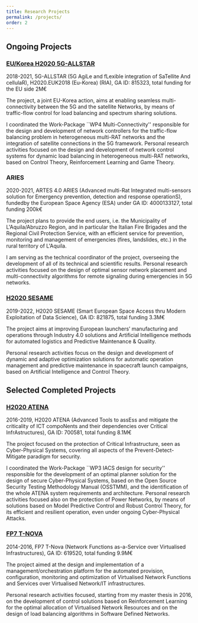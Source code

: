 ```yaml
---
title: Research Projects
permalink: /projects/
order: 2
---
```


## Ongoing Projects


### [EU/Korea H2020 5G-ALLSTAR](https://5g-allstar.eu/)

2018-2021, 5G-ALLSTAR (5G AgiLe and fLexible integration of SaTellite And cellulaR), H2020.EUK2018 (Eu-Korea) (RIA), GA ID: 815323, total funding for the EU side 2M€

The project, a joint EU-Korea action, aims at enabling seamless multi-connectivity between the 5G and the satellite Networks, by means of traffic-flow control for load balancing and spectrum sharing solutions.

I coordinated the Work-Package ``WP4 Multi-Connectivity'' responsible for the design and development of network controllers for the traffic-flow balancing problem in heterogeneous multi-RAT networks and the integration of satellite connections in the 5G framework. 
Personal research activities focused on the design and development of network control systems for dynamic load balancing in heterogeneous multi-RAT networks, based on Control Theory, Reinforcement Learning and Game Theory.

### ARIES

2020-2021, ARTES 4.0 ARIES (Advanced multi-Rat Integrated multi-sensors solution for Emergency prevention, detection and response operationS),  fundedby the European Space Agency (ESA) under GA ID: 4000133127, total funding 200k€

The project plans to provide the end users, i.e. the Municipality of L'Aquila/Abruzzo Region, and in particular the Italian Fire Brigades and the Regional Civil Protection Service, with an efficient service for prevention, monitoring and management of emergencies (fires, landslides, etc.) in the rural territory of L'Aquila.

I am serving as the technical coordinator of the project, overseeing the development of all of its technical and scientific results.
Personal research activities focused on the design of optimal sensor network placement and multi-connectivity algorithms for remote signaling during emergencies in 5G networks.


### [H2020 SESAME](http://http://sesame-h2020.eu)

2019-2022, H2020 SESAME (Smart European Space Access thru Modern Exploitation of Data Science), GA ID: 821875, total funding 3.3M€

The project aims at improving European launchers’ manufacturing and operations through Industry 4.0 solutions and Artificial Intelligence methods for automated logistics and Predictive Maintenance & Quality.

Personal research activities focus on the design and development of dynamic and adaptive optimization solutions for automatic operation management and predictive maintenance in spacecraft launch campaigns, based on Artificial Intelligence and Control Theory.

## Selected Completed Projects

### [H2020 ATENA](https://www.atena-h2020.eu)

2016-2019, H2020 ATENA (Advanced Tools to assEss and mitigate the criticality of ICT compoNents and their dependencies over Critical InfrAstructures), GA ID: 700581, total funding 8.1M€
    
The project focused on the protection of Critical Infrastructure, seen as Cyber-Physical Systems, covering all aspects of the Prevent-Detect-Mitigate paradigm for security. 

I coordinated the Work-Package ``WP3 IACS design for security'' responsible for the development of an optimal planner solution for the design of secure Cyber-Physical Systems, based on the Open Source Security Testing Methodology Manual (OSSTMM), and the identification of the whole ATENA system requirements and architecture. 
Personal research activities focused also on the protection of Power Networks, by means of solutions based on Model Predictive Control and Robust Control Theory, for its efficient and resilient operation, even under ongoing Cyber-Physical Attacks.

### [FP7 T-NOVA](http://www.t-nova.eu)

2014-2016, FP7 T-Nova (Network Functions as-a-Service over Virtualised Infrastructures), GA ID: 619520, total funding 9.9M€

The project aimed at the design and implementation of a management/orchestration platform for the automated provision, configuration, monitoring and optimization of Virtualised Network Functions and Services over Virtualised Network/IT infrastructures. 

Personal research activities focused, starting from my master thesis in 2016, on the development of control solutions based on Reinforcement Learning for the optimal allocation of Virtualised Network Resources and on the design of load balancing algorithms in Software Defined Networks. 



